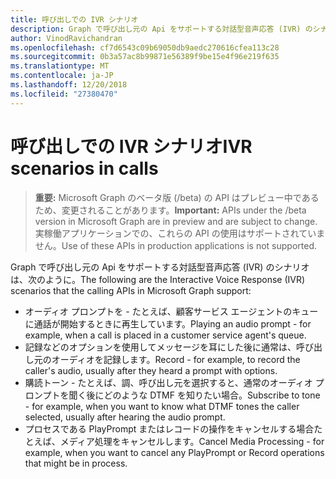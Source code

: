 ```yaml
---
title: 呼び出しでの IVR シナリオ
description: Graph で呼び出し元の Api をサポートする対話型音声応答 (IVR) のシナリオは、次のように。
author: VinodRavichandran
ms.openlocfilehash: cf7d6543c09b69050db9aedc270616cfea113c28
ms.sourcegitcommit: 0b3a57ac8b99871e56389f9be15e4f96e219f635
ms.translationtype: MT
ms.contentlocale: ja-JP
ms.lasthandoff: 12/20/2018
ms.locfileid: "27380470"
---
```

# <a name="ivr-scenarios-in-calls"></a><span data-ttu-id="d104d-103">呼び出しでの IVR シナリオ</span><span class="sxs-lookup"><span data-stu-id="d104d-103">IVR scenarios in calls</span></span>

> <span data-ttu-id="d104d-104">**重要:** Microsoft Graph のベータ版 (/beta) の API はプレビュー中であるため、変更されることがあります。</span><span class="sxs-lookup"><span data-stu-id="d104d-104">**Important:** APIs under the /beta version in Microsoft Graph are in preview and are subject to change.</span></span> <span data-ttu-id="d104d-105">実稼働アプリケーションでの、これらの API の使用はサポートされていません。</span><span class="sxs-lookup"><span data-stu-id="d104d-105">Use of these APIs in production applications is not supported.</span></span>

<span data-ttu-id="d104d-106">Graph で呼び出し元の Api をサポートする対話型音声応答 (IVR) のシナリオは、次のように。</span><span class="sxs-lookup"><span data-stu-id="d104d-106">The following are the Interactive Voice Response (IVR) scenarios that the calling APIs in Microsoft Graph support:</span></span>

- <span data-ttu-id="d104d-107">オーディオ プロンプトを - たとえば、顧客サービス エージェントのキューに通話が開始するときに再生しています。</span><span class="sxs-lookup"><span data-stu-id="d104d-107">Playing an audio prompt - for example, when a call is placed in a customer service agent's queue.</span></span>
- <span data-ttu-id="d104d-108">記録などのオプションを使用してメッセージを耳にした後に通常は、呼び出し元のオーディオを記録します。</span><span class="sxs-lookup"><span data-stu-id="d104d-108">Record - for example, to record the caller's audio, usually after they heard a prompt with options.</span></span>
- <span data-ttu-id="d104d-109">購読トーン - たとえば、調、呼び出し元を選択すると、通常のオーディオ プロンプトを聞く後にどのような DTMF を知りたい場合。</span><span class="sxs-lookup"><span data-stu-id="d104d-109">Subscribe to tone - for example, when you want to know what DTMF tones the caller selected, usually after hearing the audio prompt.</span></span>
- <span data-ttu-id="d104d-110">プロセスである PlayPrompt またはレコードの操作をキャンセルする場合たとえば、メディア処理をキャンセルします。</span><span class="sxs-lookup"><span data-stu-id="d104d-110">Cancel Media Processing - for example, when you want to cancel any PlayPrompt or Record operations that might be in process.</span></span>
